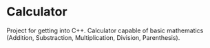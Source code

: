 # Calculator
Project for getting into C++. Calculator capable of basic mathematics (Addition, Substraction, Multiplication, Division, Parenthesis).
